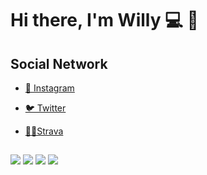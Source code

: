 # Hi there, I'm Willy 💻 👋

## Social Network

- <a href="https://instagram.com/iwilly_cf">📸 Instagram</a>
- <a href="https://twitter.com/iwilly_cf">🐦 Twitter</a>
- <a href="https://www.strava.com/athletes/25948960">🏃‍♂️Strava</a>

  ##
 
<div> 

  <a href="https://instagram.com/iwilly_cf" target="_blank"><img src="https://img.shields.io/badge/-Instagram-%23E4405F?style=for-the-badge&logo=instagram&logoColor=white" target="_blank"></a>
    <a href="https://www.twitter.com/iwilly_cf" target="_blank"><img src="https://img.shields.io/badge/Twitter-00ACEE?style=for-the-badge&logo=twitter&logoColor=white" target="_blank"></a>
  <a href = "mailto:willy.cardil.wc@gmail.com"><img src="https://img.shields.io/badge/-Gmail-%bb001b?style=for-the-badge&logo=gmail&logoColor=white" target="_blank"></a>
  <a href="https://www.linkedin.com/in/gcf4" target="_blank"><img src="https://img.shields.io/badge/-LinkedIn-%230077B5?style=for-the-badge&logo=linkedin&logoColor=white" target="_blank"></a> 
 
 
</div>


<!--
**wearphonewilly/wearphonewilly** is a ✨ _special_ ✨ repository because its `README.md` (this file) appears on your GitHub profile.

Here are some ideas to get you started:

- 🔭 I’m currently working on ...
- 🌱 I’m currently learning ...
- 👯 I’m looking to collaborate on ...
- 🤔 I’m looking for help with ...
- 💬 Ask me about ...
- 📫 How to reach me: ...
- 😄 Pronouns: ...
- ⚡ Fun fact: ...
-->
